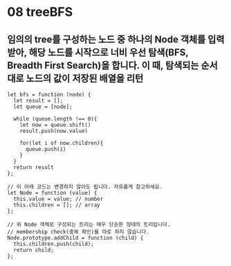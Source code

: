 # 08 treeBFS

## 임의의 tree를 구성하는 노드 중 하나의 Node 객체를 입력받아, 해당 노드를 시작으로 너비 우선 탐색(BFS, Breadth First Search)을 합니다. 이 때, 탐색되는 순서대로 노드의 값이 저장된 배열을 리턴 <br/>

```
let bfs = function (node) {
  let result = [];
  let queue = [node];

  while (queue.length !== 0){
    let now = queue.shift()
    result.push(now.value)

    for(let i of now.children){
      queue.push(i)
    }
  }
  return result
};

// 이 아래 코드는 변경하지 않아도 됩니다. 자유롭게 참고하세요.
let Node = function (value) {
  this.value = value; // number
  this.children = []; // array
};

// 위 Node 객체로 구성되는 트리는 매우 단순한 형태의 트리입니다.
// membership check(중복 확인)를 따로 하지 않습니다.
Node.prototype.addChild = function (child) {
  this.children.push(child);
  return child;
};
```